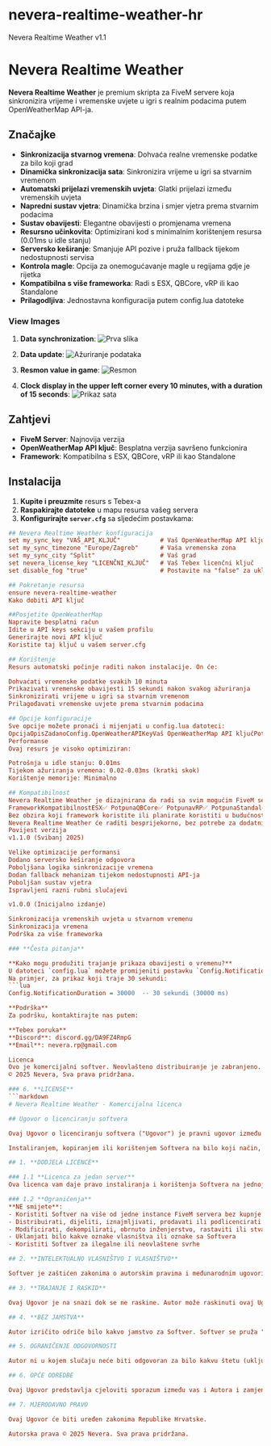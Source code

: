 # nevera-realtime-weather-hr
Nevera Realtime Weather v1.1
# Nevera Realtime Weather

**Nevera Realtime Weather** je premium skripta za FiveM servere koja sinkronizira vrijeme i vremenske uvjete u igri s realnim podacima putem OpenWeatherMap API-ja.

## Značajke

- **Sinkronizacija stvarnog vremena**: Dohvaća realne vremenske podatke za bilo koji grad
- **Dinamička sinkronizacija sata**: Sinkronizira vrijeme u igri sa stvarnim vremenom
- **Automatski prijelazi vremenskih uvjeta**: Glatki prijelazi između vremenskih uvjeta
- **Napredni sustav vjetra**: Dinamička brzina i smjer vjetra prema stvarnim podacima
- **Sustav obavijesti**: Elegantne obavijesti o promjenama vremena
- **Resursno učinkovita**: Optimizirani kod s minimalnim korištenjem resursa (0.01ms u idle stanju)
- **Serversko keširanje**: Smanjuje API pozive i pruža fallback tijekom nedostupnosti servisa
- **Kontrola magle**: Opcija za onemogućavanje magle u regijama gdje je rijetka
- **Kompatibilna s više frameworka**: Radi s ESX, QBCore, vRP ili kao Standalone
- **Prilagodljiva**: Jednostavna konfiguracija putem config.lua datoteke

### View Images
1. **Data synchronization**:
   ![Prva slika](https://i.imgur.com/8S7uUxb.png)

2. **Data update**:
   ![Ažuriranje podataka](https://i.imgur.com/axpJm9s.png)

3. **Resmon value in game**:
   ![Resmon](https://i.imgur.com/0L9ETkn.png)

4. **Clock display in the upper left corner every 10 minutes, with a duration of 15 seconds**: 
   ![Prikaz sata](https://i.imgur.com/CovWD3l.png)

## Zahtjevi

- **FiveM Server**: Najnovija verzija
- **OpenWeatherMap API ključ**: Besplatna verzija savršeno funkcionira
- **Framework**: Kompatibilna s ESX, QBCore, vRP ili kao Standalone

## Instalacija

1. **Kupite i preuzmite** resurs s Tebex-a
2. **Raspakirajte datoteke** u mapu resursa vašeg servera
3. **Konfigurirajte `server.cfg`** sa sljedećim postavkama:

```cfg
## Nevera Realtime Weather konfiguracija
set my_sync_key "VAŠ_API_KLJUČ"           # Vaš OpenWeatherMap API ključ
set my_sync_timezone "Europe/Zagreb"      # Vaša vremenska zona
set my_sync_city "Split"                  # Vaš grad
set nevera_license_key "LICENČNI_KLJUČ"   # Vaš Tebex licenčni ključ
set disable_fog "true"                    # Postavite na "false" za uključivanje magle

## Pokretanje resursa
ensure nevera-realtime-weather
Kako dobiti API ključ

##Posjetite OpenWeatherMap
Napravite besplatni račun
Idite u API keys sekciju u vašem profilu
Generirajte novi API ključ
Koristite taj ključ u vašem server.cfg

## Korištenje
Resurs automatski počinje raditi nakon instalacije. On će:

Dohvaćati vremenske podatke svakih 10 minuta
Prikazivati vremenske obavijesti 15 sekundi nakon svakog ažuriranja
Sinkronizirati vrijeme u igri sa stvarnim vremenom
Prilagođavati vremenske uvjete prema stvarnim podacima

## Opcije konfiguracije
Sve opcije možete pronaći i mijenjati u config.lua datoteci:
OpcijaOpisZadanoConfig.OpenWeatherAPIKeyVaš OpenWeatherMap API ključPotrebno postavitiConfig.CityGrad za koji se dohvaćaju vremenski podaci"Split"Config.TimezoneVremenska zona za sinkronizaciju"Europe/Zagreb"Config.NotificationDurationTrajanje obavijesti u ms15000Config.DisplayFormatPozicija obavijesti"topLeft"Config.DisableFogOnemogućavanje magletrueConfig.UseSnowOmogućavanje snijegatrueConfig.WeatherUpdateIntervalInterval ažuriranja u ms600000Config.EnableWindOmogućavanje vjetratrueConfig.HighWindThresholdPrag za jaki vjetar (m/s)10
Performanse
Ovaj resurs je visoko optimiziran:

Potrošnja u idle stanju: 0.01ms
Tijekom ažuriranja vremena: 0.02-0.03ms (kratki skok)
Korištenje memorije: Minimalno

## Kompatibilnost
Nevera Realtime Weather je dizajnirana da radi sa svim mogućim FiveM serverima:
FrameworkKompatibilnostESX✅ PotpunaQBCore✅ PotpunavRP✅ PotpunaStandalone✅ PotpunaPrilagođeni✅ Potpuna
Bez obzira koji framework koristite ili planirate koristiti u budućnosti,
Nevera Realtime Weather će raditi besprijekorno, bez potrebe za dodatnim podešavanjima!
Povijest verzija
v1.1.0 (Svibanj 2025)

Velike optimizacije performansi
Dodano serversko keširanje odgovora
Poboljšana logika sinkronizacije vremena
Dodan fallback mehanizam tijekom nedostupnosti API-ja
Poboljšan sustav vjetra
Ispravljeni razni rubni slučajevi

v1.0.0 (Inicijalno izdanje)

Sinkronizacija vremenskih uvjeta u stvarnom vremenu
Sinkronizacija vremena
Podrška za više frameworka

### **Česta pitanja**

**Kako mogu produžiti trajanje prikaza obavijesti o vremenu?**
U datoteci `config.lua` možete promijeniti postavku `Config.NotificationDuration` na željeni broj milisekundi. 
Na primjer, za prikaz koji traje 30 sekundi:
```lua
Config.NotificationDuration = 30000  -- 30 sekundi (30000 ms)

**Podrška**
Za podršku, kontaktirajte nas putem:

**Tebex poruka**
**Discord**: discord.gg/DA9FZ4RmpG
**Email**: nevera.rp@gmail.com

Licenca
Ovo je komercijalni softver. Neovlašteno distribuiranje je zabranjeno.
© 2025 Nevera, Sva prava pridržana.

### 6. **LICENSE**
```markdown
# Nevera Realtime Weather - Komercijalna licenca

## Ugovor o licenciranju softvera

Ovaj Ugovor o licenciranju softvera ("Ugovor") je pravni ugovor između vas (bilo pojedinca ili pravne osobe) i Nevere ("Autor") za softverski proizvod identificiran iznad, koji uključuje računalni softver i pripadajuće medije i dokumentaciju ("Softver").

Instaliranjem, kopiranjem ili korištenjem Softvera na bilo koji način, pristajete biti vezani uvjetima ovog Ugovora. Ako ne pristajete na uvjete ovog Ugovora, nemojte instalirati ili koristiti Softver.

## 1. **DODJELA LICENCE**

### 1.1 **Licenca za jedan server**
Ova licenca vam daje pravo instaliranja i korištenja Softvera na jednoj instanci FiveM servera.

### 1.2 **Ograničenja**
**NE smijete**:
- Koristiti Softver na više od jedne instance FiveM servera bez kupnje dodatnih licenci
- Distribuirati, dijeliti, iznajmljivati, prodavati ili podlicencirati Softver
- Modificirati, dekompilirati, obrnuto inženjerstvo, rastaviti ili stvarati izvedena djela temeljena na Softveru
- Uklanjati bilo kakve oznake vlasništva ili oznake sa Softvera
- Koristiti Softver za ilegalne ili neovlaštene svrhe

## 2. **INTELEKTUALNO VLASNIŠTVO I VLASNIŠTVO**

Softver je zaštićen zakonima o autorskim pravima i međunarodnim ugovorima o autorskim pravima, kao i drugim zakonima i ugovorima o intelektualnom vlasništvu. Softver je licenciran, a ne prodan. Autor zadržava sva prava, naslov i interes za i u Softveru, uključujući sva prava intelektualnog vlasništva.

## 3. **TRAJANJE I RASKID**

Ovaj Ugovor je na snazi dok se ne raskine. Autor može raskinuti ovaj Ugovor ako ne ispunite bilo koji uvjet ili odredbu ovog Ugovora. Nakon raskida, morate uništiti sve kopije Softvera i sve njegove komponente.

## 4. **BEZ JAMSTVA**

Autor izričito odriče bilo kakvo jamstvo za Softver. Softver se pruža "KAKAV JEST" bez ikakvog izričitog ili impliciranog jamstva bilo koje vrste, uključujući, ali ne ograničavajući se na bilo kakva jamstva za mogućnost prodaje, nekršenje ili prikladnost za određenu svrhu.

## 5. OGRANIČENJE ODGOVORNOSTI

Autor ni u kojem slučaju neće biti odgovoran za bilo kakvu štetu (uključujući, bez ograničenja, izgubljenu dobit, prekid poslovanja ili izgubljene informacije) koja proizlazi iz korištenja ili nemogućnosti korištenja Softvera, čak i ako je Autor bio obaviješten o mogućnosti takve štete.

## 6. OPĆE ODREDBE

Ovaj Ugovor predstavlja cjeloviti sporazum između vas i Autora i zamjenjuje sve prethodne izjave, predstavljanja ili sporazume, bilo usmene ili pisane.

## 7. MJERODAVNO PRAVO

Ovaj Ugovor će biti uređen zakonima Republike Hrvatske.

Autorska prava © 2025 Nevera. Sva prava pridržana.
